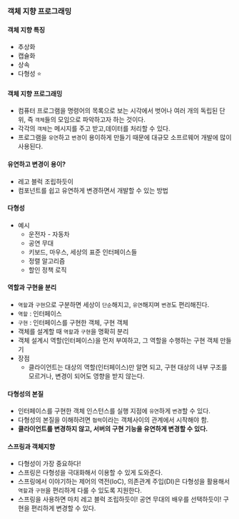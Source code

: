 ### 객체 지향 프로그래밍

#### 객체 지향 특징
* 추상화
* 캡슐화
* 상속
* 다형성 ⭐️

#### 객체 지향 프로그래밍
* 컴퓨터 프로그램을 명령어의 목록으로 보는 시각에서 벗어나 여러 개의 독립된 단위,
  즉 `객체`들의 모임으로 파악하고자 하는 것이다.
* 각각의 `객체`는 메시지를 주고 받고,데이터를 처리할 수 있다.
* 프로그램을 `유연`하고 `변경`이 용이하게 만들기 때문에 대규모 소프르웨어 개발에 많이 사용된다.
  
#### 유연하고 변경이 용이?
* 레고 블럭 조립하듯이
* 컴포넌트를 쉽고 유연하게 변경하면서 개발할 수 있는 방법

#### 다형성
* 예시
  * 운전자 - 자동차
  * 공연 무대
  * 키보드, 마우스, 세상의 표준 인터페이스들
  * 정렬 알고리즘
  * 할인 정책 로직

#### 역할과 구현을 분리
* `역할`과 `구현`으로 구분하면 세상이 `단순`해지고, `유연`해지며 `변경`도 편리해진다.
* `역할` : 인터페이스
* `구현` : 인터페이스를 구현한 객체, 구현 객체
* 객체를 설계할 때 `역할`과 `구현`을 명확히 분리
* 객체 설계시 역할(인터페이스)을 먼저 부여하고, 그 역할을 수행하는 구현 객체 만들기
* 장점
  * 클라이언트는 대상의 역할(인터페이스)만 알면 되고, 구현 대상의 내부 구조를 모르거나,
  변경이 되어도 영향을 받지 않는다.

#### 다형성의 본질
* 인터페이스를 구현한 객체 인스턴스를 실행 지점에 `유연`하게 `변경`할 수 있다.
* 다형성의 본질을 이해하려면 `협력`이라는 객체사이의 관계에서 시작해야 함.
* **클라이언트를 변경하지 않고, 서버의 구현 기능을 유연하게 변경할 수 있다.**

#### 스프링과 객체지향
* 다형성이 가장 중요하다!
* 스프링은 다형성을 극대화해서 이용할 수 있게 도와준다.
* 스프링에서 이야기하는 제어의 역전(IoC), 의존관계 주입(DI)은 다형성을 활용해서 `역할`과
`구현`을 편리하게 다룰 수 있도록 지원한다.
* 스프링을 사용하면 마치 레고 블럭 조립하듯이! 공연 무대의 배우를 선택하듯이! 구현을 편리하게
변경할 수 있다.
